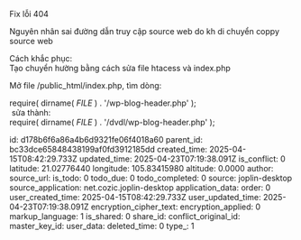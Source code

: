 Fix lỗi 404

Nguyên nhân sai đường dẫn truy cập source web do kh di chuyển coppy source web

Cách khắc phục:  
Tạo chuyển hường bằng cách sửa file htacess và index.php

Mở file /public_html/index.php, tìm dòng:

require( dirname( _*FILE*_ ) . '/wp-blog-header.php' );  
 sửa thành:  
require( dirname( _*FILE*_ ) . '/dvdl/wp-blog-header.php' );

id: d178b6f6a86a4b6d9321fe06f4018a60
parent_id: bc33dce65848438199af0fd3912185dd
created_time: 2025-04-15T08:42:29.733Z
updated_time: 2025-04-23T07:19:38.091Z
is_conflict: 0
latitude: 21.02776440
longitude: 105.83415980
altitude: 0.0000
author: 
source_url: 
is_todo: 0
todo_due: 0
todo_completed: 0
source: joplin-desktop
source_application: net.cozic.joplin-desktop
application_data: 
order: 0
user_created_time: 2025-04-15T08:42:29.733Z
user_updated_time: 2025-04-23T07:19:38.091Z
encryption_cipher_text: 
encryption_applied: 0
markup_language: 1
is_shared: 0
share_id: 
conflict_original_id: 
master_key_id: 
user_data: 
deleted_time: 0
type_: 1
